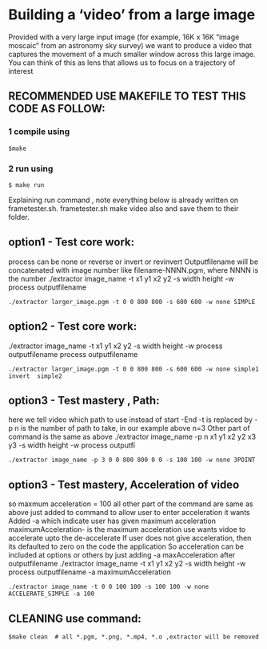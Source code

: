 # Building a ‘video’ from a large image

Provided with a very large input image (for example, 16K x 16K “image moscaic” from
an astronomy sky survey) we want to produce a video that captures the movement of a
much smaller window across this large image. You can think of this as lens that allows us
to focus on a trajectory of interest

## RECOMMENDED USE MAKEFILE TO TEST THIS CODE AS FOLLOW:
### 1 compile using
```
$make
```
### 2 run using 
```
$ make run
```


Explaining run command , note everything below is already written on frametester.sh.
frametester.sh make video also and save them to their folder.

## option1 - Test core work:
 process can be none or reverse or invert or revinvert
 Outputfilename will be concatenated with image number like filename-NNNN.pgm, where NNNN is the number
 ./extractor image_name -t x1 y1 x2 y2 -s width height -w process outputfilename  
```
./extractor larger_image.pgm -t 0 0 800 800 -s 600 600 -w none SIMPLE 
```
## option2 - Test core work:
./extractor image_name -t x1 y1 x2 y2 -s width height -w process outputfilename process outputfilename 
```
./extractor larger_image.pgm -t 0 0 800 800 -s 600 600 -w none simple1  invert  simple2
```

## option3 - Test mastery , Path:
 here we tell video which path to use instead of start -End
 -t is replaced by -p 
 n is the number of path to take, in our example above n=3
 Other part of command is the same as above
./extractor image_name -p n x1 y1 x2 y2 x3 y3 -s width height -w process outputfi 
```
./extractor image_name -p 3 0 0 800 800 0 0 -s 100 100 -w none 3POINT
```
                                                                                
## option3 - Test mastery, Acceleration of video
so maxmum acceleration = 100
all other part of the command are same as above
just added to command to allow user to enter acceleration it wants
Added -a which indicate user has given maximum acceleration
maximumAcceleration- is the maximum acceleration use wants vidoe to accelerate upto the de-accelerate
If user does not give acceleration, then its defaulted to zero on the code the application
So acceleration can be included at options or others by just adding -a maxAcceleration after outputfilename
./extractor image_name -t x1 y1 x2 y2 -s width height -w process outputfilename -a maximumAcceleration 
```
./extractor image_name -t 0 0 100 100 -s 100 100 -w none ACCELERATE_SIMPLE -a 100
```
                                                                                                     
                                                                                                                                                                                       

## CLEANING use command:
```
$make clean  # all *.pgm, *.png, *.mp4, *.o ,extractor will be removed     
```
                                                                                                                                                                           

